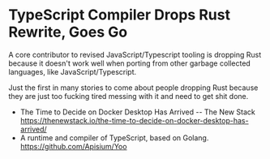 # TypeScript Compiler Drops Rust Rewrite, Goes Go

A core contributor to revised JavaScript/Typescript tooling is dropping
Rust because it doesn't work well when porting from other garbage
collected languages, like JavaScript/Typescript.

Just the first in many stories to come about people dropping Rust
because they are just too fucking tired messing with it and need to get
shit done.

* The Time to Decide on Docker Desktop Has Arrived -- The New Stack  
  <https://thenewstack.io/the-time-to-decide-on-docker-desktop-has-arrived/>
* A runtime and compiler of TypeScript, based on Golang.  
  <https://github.com/Apisium/Yoo>
